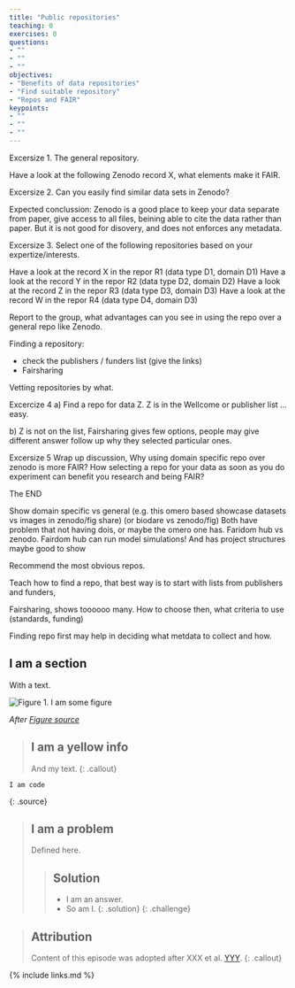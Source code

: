 ```yaml
---
title: "Public repositories"
teaching: 0
exercises: 0
questions:
- ""
- ""
- ""
objectives:
- "Benefits of data repositories"
- "Find suitable repository"
- "Repos and FAIR"
keypoints:
- ""
- ""
- ""
---
```


Excersize 1.
The general repository.

Have a look at the following Zenodo record X, what elements make it FAIR.

Excersize 2.
Can you easily find similar data sets in Zenodo?

Expected conclussion: Zenodo is a good place to keep your data separate from paper, give access to all files, beining
able to cite the data rather than paper. 
But it is not good for disovery, and does not enforces any metadata.

Excersize 3. 
Select one of the following repositories based on your expertize/interests.

Have a look at the record X in the repor R1 (data type D1, domain D1)
Have a look at the record Y in the repor R2 (data type D2, domain D2)
Have a look at the record Z in the repor R3 (data type D3, domain D3)
Have a look at the record W in the repor R4 (data type D4, domain D3)

Report to the group, what advantages can you see in using the repo over a general repo like Zenodo.

Finding a repository:
- check the publishers / funders list (give the links)
- Fairsharing

Vetting repositories by what.

Excercize 4
a) Find a repo for data Z.
Z is in the Wellcome or publisher list ... easy.

b) Z is not on the list, 
Fairsharing gives few options, people may give different answer follow up why they selected particular ones.


Excersize 5
Wrap up discussion, 
Why using domain specific repo over zenodo is more FAIR?
How selecting a repo for your data as soon as you do experiment can benefit you research and being FAIR?


The END






Show domain specific vs general 
(e.g. this omero based showcase datasets vs images in zenodo/fig share)
(or biodare vs zenodo/fig)
Both have problem that not having dois, or maybe the omero one has.
Faridom hub vs zenodo. Fairdom hub can run model simulations! And has project structures
maybe good to show

Recommend the most obvious repos.

Teach how to find a repo, that best way is to start with lists from publishers and funders,

Fairsharing, shows toooooo many. How to choose then, what criteria to use (standards, funding)

Finding repo first may help in deciding what metdata to collect and how.

## I am a section

With a text.

![Figure 1. I am some figure](../fig/figure_file.jpg)

*After [Figure source](https://www.figure.link/)*


> ## I am a yellow info
>
> And my text.
{: .callout}


~~~
I am code
~~~
{: .source}


> ## I am a problem
>
> Defined here.
>
>> ## Solution
>>
>> *   I am an answer.
>> *   So am I.
> {: .solution}
{: .challenge}


> ## Attribution
> Content of this episode was adopted after XXX et al.
> [YYY](https://biodare2.ed.ac.uk).
{: .callout}


{% include links.md %}
